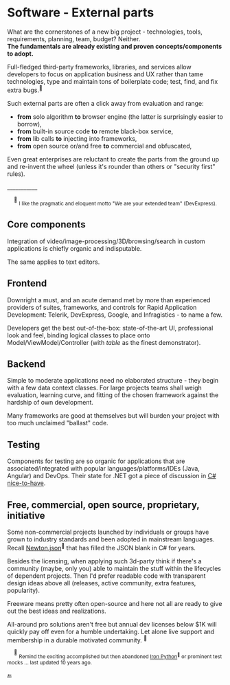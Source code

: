 # Software - External parts

What are the cornerstones of a new big project - technologies, tools, requirements, planning, team, budget? Neither. \
**The fundamentals are already existing and proven concepts/components to adopt.**

Full-fledged third-party frameworks, libraries, and services allow developers to focus on application business and UX rather than tame technologies, type and maintain tons of boilerplate code; test, find, and fix extra bugs.<sup>:raising_hand:</sup>

Such external parts are often a click away from evaluation and range:

* **from** solo algorithm **to** browser engine (the latter is surprisingly easier to borrow),
* **from** built-in source code **to** remote black-box service,
* **from** lib calls **to** injecting into frameworks,
* **from** open source or/and free **to** commercial and obfuscated,

Even great enterprises are reluctant to create the parts from the ground up and re-invent the wheel (unless it's rounder than others or "security first" rules).

\___________

&nbsp;&nbsp;&nbsp;&nbsp;<sup>:raising_hand:</sup> <sub>I like the pragmatic and eloquent motto "We are your extended team" (DevExpress).</sub>

## Core components

Integration of video/image-processing/3D/browsing/search in custom applications is chiefly organic and indisputable.

The same applies to text editors.

## Frontend

Downright a must, and an acute demand met by more than experienced providers of suites, frameworks, and controls for Rapid Application Development: Telerik, DevExpress, Google, and Infragistics - to name a few.

Developers get the best out-of-the-box: state-of-the-art UI, professional look and feel, binding logical classes to place onto Model/ViewModel/Controller (with _table_ as the finest demonstrator).

## Backend

Simple to moderate applications need no elaborated structure - they begin with a few data context classes. For large projects teams shall weigh evaluation, learning curve, and fitting of the chosen framework against the hardship of own development.

Many frameworks are good at themselves but will burden your project with too much unclaimed "ballast" code.

## Testing

Components for testing are so organic for applications that are associated/integrated with popular languages/platforms/IDEs (Java, Angular) and DevOps. Their state for .NET got a piece of discussion in [C# nice-to-have](../../../../../README+/.net/README+/parts/cs-lacks-parts.md#testing).

## Free, commercial, open source, proprietary, initiative

Some non-commercial projects launched by individuals or groups have grown to industry standards and been adopted in mainstream languages. Recall [Newton.json](https://www.newtonsoft.com/json)<sup>🔗</sup> that has filled the JSON blank in C# for years.
 
Besides the licensing, when applying such 3d-party think if there's a community (maybe, only you) able to maintain the stuff within the lifecycles of dependent projects. 
Then I'd prefer readable code with transparent design ideas above all (releases, active community, extra features, popularity).

Freeware means pretty often open-source and here not all are ready to give out the best ideas and realizations.

All-around pro solutions aren't free but annual dev licenses below $1K will quickly pay off even for a humble undertaking. Let alone live support and membership in a durable motivated community.&nbsp;<sup>:raising_hand:</sup>

&nbsp;&nbsp;&nbsp;&nbsp;<sup>:raising_hand:</sup> <sub>Remind the exciting accomplished but then abandoned [Iron Python](https://ironpython.net/)<sup>🔗</sup> or prominent test mocks ... last updated 10 years ago.</sub>

:end:
